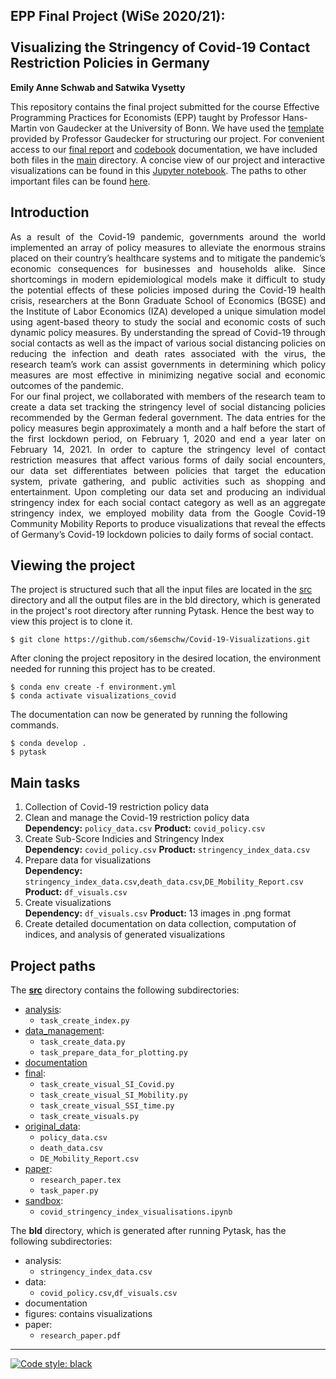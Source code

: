 ## EPP Final Project (WiSe 2020/21): <br /> <br /> Visualizing the Stringency of Covid-19 Contact Restriction Policies in Germany
**Emily Anne Schwab and Satwika Vysetty**

This repository contains the final project submitted for the course Effective Programming Practices for Economists (EPP) taught by Professor Hans-Martin von Gaudecker at the University of Bonn. We have used the [template](https://econ-project-templates.readthedocs.io/en/stable/index.html) provided by Professor Gaudecker for structuring our project. For convenient access to our [final report](https://github.com/s6emschw/Covid-19-Visualizations/blob/master/research_paper.pdf) and [codebook](https://github.com/s6emschw/Covid-19-Visualizations/blob/master/codebook.md) documentation, we have included both files in the [main](https://github.com/s6emschw/Covid-19-Visualizations) directory. A concise view of our project and interactive visualizations can be found in this [Jupyter notebook](https://github.com/s6emschw/Covid-19-Visualizations/blob/master/src/sandbox/covid_stringency_index_visualisations.ipynb). The paths to other important files can be found [here](#project-paths).

## Introduction
<p align="justify">
As a result of the Covid-19 pandemic, governments around the world implemented an array of policy measures to alleviate the enormous strains placed on their country’s healthcare systems and to mitigate the pandemic’s economic consequences for businesses and households alike. Since shortcomings in modern epidemiological models make it difficult to study the potential effects of these policies imposed during the Covid-19 health crisis, researchers at the Bonn Graduate School of Economics (BGSE) and the Institute of Labor Economics (IZA) developed a unique simulation model using agent-based theory to study the social and economic costs of such dynamic policy measures. By understanding the spread of Covid-19 through social contacts as well as the impact of various social distancing policies on reducing the infection and death rates associated with the virus, the research team’s work can assist governments in determining which policy measures are most effective in minimizing negative social and economic outcomes of the pandemic. <br />
For our final project, we collaborated with members of the research team to create a data set tracking the stringency level of social distancing policies recommended by the German federal government. The data entries for the policy measures begin approximately a month and a half before the start of the first lockdown period, on February 1, 2020 and end a year later on February 14, 2021. In order to capture the stringency level of contact restriction measures that affect various forms of daily social encounters, our data set differentiates between policies that target the education system, private gathering, and public activities such as shopping and entertainment. Upon completing our data set and producing an individual stringency index for each social contact category as well as an aggregate stringency index, we employed mobility data from the Google Covid-19 Community Mobility Reports to produce visualizations that reveal the effects of Germany’s Covid-19 lockdown policies to daily forms of social contact.
</p>

## Viewing the project
The project is structured such that all the input files are located in the [src](https://github.com/s6emschw/Covid-19-Visualizations/tree/master/src) directory and all the output files are in the bld directory, which is generated in the project's root directory after running Pytask. Hence the best way to view this project is to clone it.
```
$ git clone https://github.com/s6emschw/Covid-19-Visualizations.git
```
After cloning the project repository in the desired location, the environment needed for running this project has to be created.
```
$ conda env create -f environment.yml
$ conda activate visualizations_covid
```
The documentation can now be generated by running the following commands.
```
$ conda develop .
$ pytask
```

## Main tasks
1. Collection of Covid-19 restriction policy data
2. Clean and manage the Covid-19 restriction policy data <br />
**Dependency:** `policy_data.csv` **Product:** `covid_policy.csv`
3. Create Sub-Score Indicies and Stringency Index <br />
**Dependency:** `covid_policy.csv` **Product:** `stringency_index_data.csv`
4. Prepare data for visualizations <br />
**Dependency:** `stringency_index_data.csv`,`death_data.csv`,`DE_Mobility_Report.csv` **Product:** `df_visuals.csv`
5. Create visualizations <br />
**Dependency:** `df_visuals.csv` **Product:** 13 images in .png format
6. Create detailed documentation on data collection, computation of indices, and analysis of generated visualizations

## Project paths
The [**src**](https://github.com/s6emschw/Covid-19-Visualizations/tree/master/src) directory contains the following subdirectories:
- [analysis](https://github.com/s6emschw/Covid-19-Visualizations/tree/master/src/analysis):
   - `task_create_index.py`
- [data_management](https://github.com/s6emschw/Covid-19-Visualizations/tree/master/src/data_management):
   - `task_create_data.py`
   - `task_prepare_data_for_plotting.py`
- [documentation](https://github.com/s6emschw/Covid-19-Visualizations/tree/master/src/documentation)
- [final](https://github.com/s6emschw/Covid-19-Visualizations/tree/master/src/final):
   - `task_create_visual_SI_Covid.py`
   - `task_create_visual_SI_Mobility.py`
   - `task_create_visual_SSI_time.py`
   - `task_create_visuals.py`
- [original_data](https://github.com/s6emschw/Covid-19-Visualizations/tree/master/src/original_data):
   - `policy_data.csv`
   - `death_data.csv`
   - `DE_Mobility_Report.csv`
- [paper](https://github.com/s6emschw/Covid-19-Visualizations/tree/master/src/paper):
   - `research_paper.tex`
   - `task_paper.py`
- [sandbox](https://github.com/s6emschw/Covid-19-Visualizations/tree/master/src/sandbox):
   - `covid_stringency_index_visualisations.ipynb`

The **bld** directory, which is generated after running Pytask, has the following subdirectories:
- analysis:
   - `stringency_index_data.csv`
- data:
   - `covid_policy.csv`,`df_visuals.csv`
- documentation
- figures: contains visualizations
- paper:
   - `research_paper.pdf`
---
 <a href="https://github.com/psf/black"><img alt="Code style: black" src="https://img.shields.io/badge/code%20style-black-000000.svg"></a>
